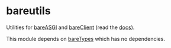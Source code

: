 # bareutils

Utilities for [bareASGI](https://github.com/rob-blackbourn/bareASGI)
and [bareClient](https://github.com/rob-blackbourn/bareClient)
(read the [docs](https://rob-blackbourn.github.io/bareUtils/)).

This module depends on
[bareTypes](https://github.com/rob-blackbourn/bareTypes)
which has no dependencies.
